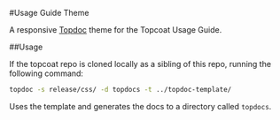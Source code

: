 #Usage Guide Theme

A responsive [Topdoc](http://github.io/topcoat/topdoc) theme for the Topcoat Usage Guide.

##Usage

If the topcoat repo is cloned locally as a sibling of this repo, running the following command:

```bash
topdoc -s release/css/ -d topdocs -t ../topdoc-template/
```

Uses the template and generates the docs to a directory called `topdocs`.
